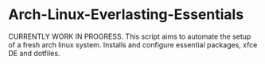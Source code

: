 # Arch-Linux-Everlasting-Essentials
CURRENTLY WORK IN PROGRESS. This script aims to automate the setup of a fresh arch linux system. Installs and configure essential packages, xfce DE and dotfiles.

